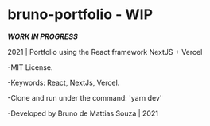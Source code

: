 # bruno-portfolio - WIP 

*****WORK IN PROGRESS*****

2021 | Portfolio using the React framework NextJS + Vercel

-MIT License.

-Keywords: React, NextJs, Vercel.

-Clone and run under the command: 'yarn dev'

-Developed by Bruno de Mattias Souza | 2021
